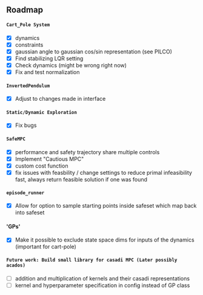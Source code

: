 
## Roadmap

#### `Cart_Pole System`
- [x] dynamics
- [x] constraints
- [x] gaussian angle to gaussian cos/sin representation (see PILCO)
- [x] Find stabilizing LQR setting
- [x] Check dynamics (might be wrong right now)
- [x] Fix and test normalization

#### `InvertedPendulum`
- [x] Adjust to changes made in interface 

#### `Static/Dynamic Exploration`
- [x] Fix bugs

#### `SafeMPC`
- [x] performance and safety trajectory share multiple controls
- [x] Implement "Cautious MPC" 
- [x] custom cost function
- [x] fix issues with feasbility / change settings to reduce primal infeasibility fast, always return feasible solution if one was found

#### `episode_runner`
- [x] Allow for option to sample starting points inside safeset which map back into safeset

#### 'GPs'
- [x] Make it possible to exclude state space dims for inputs of the dynamics (important for cart-pole)




#### `Future work: Build small library for casadi MPC (Later possibly acados)`
- [ ] addition and multiplication of kernels and their casadi representations
- [ ] kernel and hyperparameter specification in config instead of GP class
